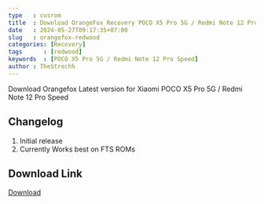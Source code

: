 ```yaml
---
type   : cusrom
title  : Download OrangeFox Recovery POCO X5 Pro 5G / Redmi Note 12 Pro Speed
date   : 2024-05-27T09:17:35+07:00
slug   : orangefox-redwood
categories: [Recovery]
tags      : [redwood]
keywords  : [POCO X5 Pro 5G / Redmi Note 12 Pro Speed]
author : TheStrechh
---
```


Download Orangefox Latest version for Xiaomi POCO X5 Pro 5G / Redmi Note 12 Pro Speed

## Changelog
1. Initial release
2. Currently Works best on FTS ROMs


## Download Link
[Download](https://telegra.ph/OFOX-for-redwood-links-installation-and-instructions-12-17)
